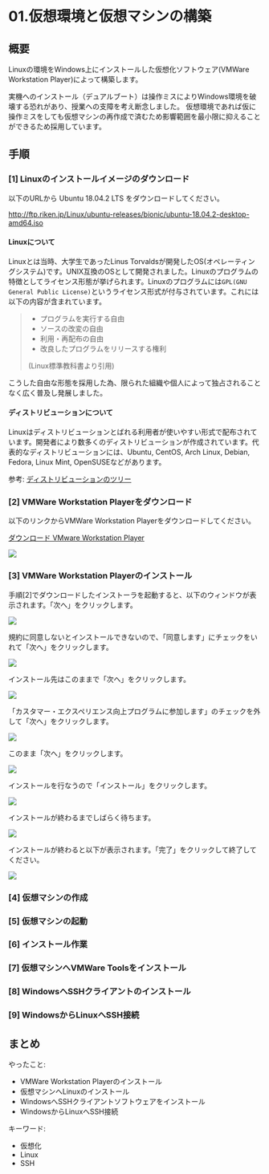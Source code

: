 # 01.仮想環境と仮想マシンの構築

## 概要

Linuxの環境をWindows上にインストールした仮想化ソフトウェア(VMWare Workstation Player)によって構築します。

実機へのインストール（デュアルブート）は操作ミスによりWindows環境を破壊する恐れがあり、授業への支障を考え断念しました。
仮想環境であれば仮に操作ミスをしても仮想マシンの再作成で済むため影響範囲を最小限に抑えることができるため採用しています。

## 手順

### [1] Linuxのインストールイメージのダウンロード

以下のURLから Ubuntu 18.04.2 LTS をダウンロードしてください。

http://ftp.riken.jp/Linux/ubuntu-releases/bionic/ubuntu-18.04.2-desktop-amd64.iso

#### Linuxについて

Linuxとは当時、大学生であったLinus Torvaldsが開発したOS(オペレーティングシステム)です。UNIX互換のOSとして開発されました。Linuxのプログラムの特徴としてライセンス形態が挙げられます。Linuxのプログラムには`GPL(GNU General Public License)`というライセンス形式が付与されています。これには以下の内容が含まれています。

> - プログラムを実行する自由
> - ソースの改変の自由
> - 利用・再配布の自由
> - 改良したプログラムをリリースする権利
>
> (Linux標準教科書より引用)

こうした自由な形態を採用した為、限られた組織や個人によって独占されることなく広く普及し発展しました。

#### ディストリビューションについて

Linuxはディストリビューションとばれる利用者が使いやすい形式で配布されています。開発者により数多くのディストリビューションが作成されています。代表的なディストリビューションには、Ubuntu, CentOS, Arch Linux, Debian, Fedora, Linux Mint, OpenSUSEなどがあります。

参考: [ディストリビューションのツリー](https://upload.wikimedia.org/wikipedia/commons/1/1b/Linux_Distribution_Timeline.svg)

### [2] VMWare Workstation Playerをダウンロード

以下のリンクからVMWare Workstation Playerをダウンロードしてください。

[ダウンロード VMware Workstation Player](https://my.vmware.com/jp/web/vmware/free#desktop_end_user_computing/vmware_workstation_player/15_0)

<img src="images/01/download-vmware.png">

### [3] VMWare Workstation Playerのインストール

手順[2]でダウンロードしたインストーラを起動すると、以下のウィンドウが表示されます。「次へ」をクリックします。

<img src="images/01/inst01.png">

規約に同意しないとインストールできないので、「同意します」にチェックをいれて「次へ」をクリックします。

<img src="images/01/inst02.png">

インストール先はこのままで「次へ」をクリックします。

<img src="images/01/inst03.png">

「カスタマー・エクスペリエンス向上プログラムに参加します」のチェックを外して「次へ」をクリックします。

<img src="images/01/inst04.png">

このまま「次へ」をクリックします。

<img src="images/01/inst05.png">

インストールを行なうので「インストール」をクリックします。

<img src="images/01/inst06.png">

インストールが終わるまでしばらく待ちます。

<img src="images/01/inst07.png">

インストールが終わると以下が表示されます。「完了」をクリックして終了してください。

<img src="images/01/inst08.png">

### [4] 仮想マシンの作成

### [5] 仮想マシンの起動

### [6] インストール作業

### [7] 仮想マシンへVMWare Toolsをインストール

### [8] WindowsへSSHクライアントのインストール

### [9] WindowsからLinuxへSSH接続

## まとめ

やったこと:

- VMWare Workstation Playerのインストール
- 仮想マシンへLinuxのインストール
- WindowsへSSHクライアントソフトウェアをインストール
- WindowsからLinuxへSSH接続

キーワード:

- 仮想化
- Linux
- SSH
